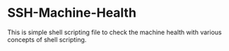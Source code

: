 # SSH-Machine-Health
This is simple shell scripting file to check the machine health with various concepts of shell scripting.
